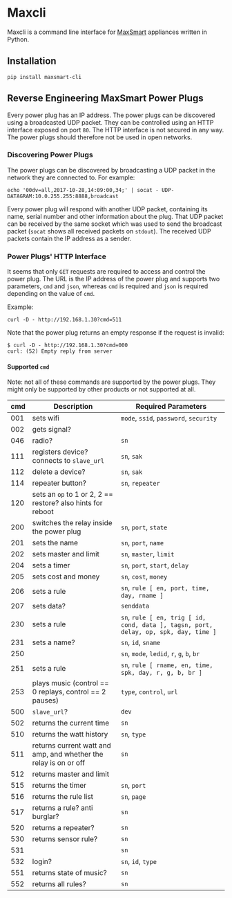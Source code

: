 # Maxcli

Maxcli is a command line interface for [MaxSmart](https://www.maxsmart.ch) appliances written in Python.

## Installation

    pip install maxsmart-cli

## Reverse Engineering MaxSmart Power Plugs

Every power plug has an IP address. The power plugs can be discovered using a broadcasted UDP packet. They can be controlled using an HTTP interface exposed on port `80`. The HTTP interface is not secured in any way. The power plugs should therefore not be used in open networks.

### Discovering Power Plugs

The power plugs can be discovered by broadcasting a UDP packet in the network they are connected to. For example:

    echo '00dv=all,2017-10-28,14:09:00,34;' | socat - UDP-DATAGRAM:10.0.255.255:8888,broadcast

Every power plug will respond with another UDP packet, containing its name, serial number and other information about the plug. That UDP packet can be received by the same socket which was used to send the broadcast packet (`socat` shows all received packets on `stdout`). The received UDP packets contain the IP address as a sender.

### Power Plugs' HTTP Interface

It seems that only `GET` requests are required to access and control the power plug. The URL is the IP address of the power plug and supports two parameters, `cmd` and `json`, whereas `cmd` is required and `json` is required depending on the value of `cmd`.

Example:

    curl -D - http://192.168.1.30?cmd=511

Note that the power plug returns an empty response if the request is invalid:

    $ curl -D - http://192.168.1.30?cmd=000
    curl: (52) Empty reply from server

#### Supported `cmd`

Note: not all of these commands are supported by the power plugs. They might only be supported by other products or not supported at all.

| cmd | Description | Required Parameters |
|-----|-------------|---------------------|
| 001 | sets wifi | `mode`, `ssid`, `password`, `security` |
| 002 | gets signal? | |
| 046 | radio? | `sn` |
| 111 | registers device? connects to `slave_url` | `sn`, `sak` |
| 112 | delete a device? | `sn`, `sak` |
| 114 | repeater button? | `sn`, `repeater` |
| 120 | sets an `op` to 1 or 2, 2 == restore? also hints for reboot | |
| 200 | switches the relay inside the power plug | `sn`, `port`, `state` |
| 201 | sets the name | `sn`, `port`, `name` |
| 202 | sets master and limit | `sn`, `master`, `limit` |
| 204 | sets a timer | `sn`, `port`, `start`, `delay` |
| 205 | sets cost and money | `sn`, `cost`, `money` |
| 206 | sets a rule | `sn`, `rule [ en, port, time, day, rname ]` |
| 207 | sets data? | `senddata` |
| 230 | sets a rule | `sn`, `rule [ en, trig [ id, cond, data ], tagsn, port, delay, op, spk, day, time ]` |
| 231 | sets a name? | `sn`, `id`, `sname` |
| 250 | | `sn`, `mode`, `ledid`, `r`, `g`, `b`, `br` |
| 251 | sets a rule | `sn`, `rule [ rname, en, time, spk, day, r, g, b, br ]` |
| 253 | plays music (control == 0 replays, control == 2 pauses) | `type`, `control`, `url` |
| 500 | `slave_url`? | `dev` |
| 502 | returns the current time | `sn` |
| 510 | returns the watt history | `sn`, `type` |
| 511 | returns current watt and amp, and whether the relay is on or off | `sn` |
| 512 | returns master and limit | |
| 515 | returns the timer | `sn`, `port` |
| 516 | returns the rule list | `sn`, `page` |
| 517 | returns a rule? anti burglar? | `sn` |
| 520 | returns a repeater? | `sn` |
| 530 | returns sensor rule? | `sn` |
| 531 | | `sn` |
| 532 | login? | `sn`, `id`, `type` |
| 551 | returns state of music? | `sn` |
| 552 | returns all rules? | `sn` |
